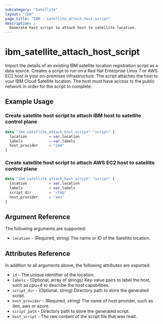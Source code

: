 ```yaml
---
subcategory: "Satellite"
layout: "ibm"
page_title: "IBM : satellite_attach_host_script"
description: |-
  Generate host script to attach host to satellite location.
---
```


# ibm\_satellite_attach_host_script

Import the details of an existing IBM satellite location registration script as a data source. Creates a script to run on a Red Hat Enterprise Linux 7 or AWS EC2 host in your on-premises infrastructure. The script attaches the host to your IBM Cloud Satellite location. The host must have access to the public network in order for the script to complete.

## Example Usage

###  Create satellite host script to attach IBM host to satellite control plane

```terraform
data "ibm_satellite_attach_host_script" "script" {
  location          = var.location
  labels            = var.labels
  host_provider     = "ibm"
}
```

###  Create satellite host script to attach AWS EC2 host to satellite control plane

```terraform
data "ibm_satellite_attach_host_script" "script" {
  location          = var.location
  labels            = var.labels
  script_dir        = "/tmp"
  host_provider     = "aws"
}
```

## Argument Reference

The following arguments are supported:

* `location` - (Required, string) The name or ID of the Satellite location.

## Attributes Reference

In addition to all arguments above, the following attributes are exported:

* `id` - The unique identifier of the location.
* `labels` - (Optional, array of strings) Key-value pairs to label the host, such as cpu=4 to describe the host capabilities.
* `script_dir` - (Optional, string) Directory path to store the generated script.
* `host_provider` - (Required, string) The name of host provider, such as ibm, aws or azure.
* `script_path` -  Directory path to store the generated script.
* `host_script` -  The raw content of the script file that was read.

